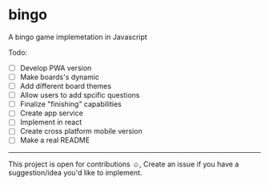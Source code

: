 # bingo
A bingo game implemetation in Javascript

Todo:
 - [ ] Develop PWA version
 - [ ] Make boards's dynamic
 - [ ] Add different board themes
 - [ ] Allow users to add spcific questions
 - [ ] Finalize "finishing" capabilities
 - [ ] Create app service
 - [ ] Implement in react
 - [ ] Create cross platform mobile version
 - [ ] Make a real README

<hr>
This project is open for contributions ☺️,
Create an issue if you have a suggestion/idea you'd like to implement.
